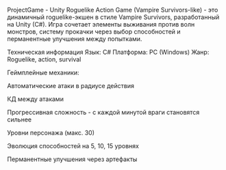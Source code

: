 ProjectGame - Unity Roguelike Action Game (Vampire Survivors-like)  - это динамичный roguelike-экшен в стиле Vampire Survivors, разработанный на Unity (C#). Игра сочетает элементы выживания против волн монстров, систему прокачки через выбор способностей и перманентные улучшения между попытками.

Техническая информация
Язык: C#
Платформа: PC (Windows)
Жанр: Roguelike, action, survival


Геймплейные механики:

Автоматические атаки в радиусе действия

КД между атаками

Прогрессивная сложность - с каждой минутой враги становятся сильнее

Уровни персонажа (макс. 30)

Эволюция способностей на 5, 10, 15 уровнях

Перманентные улучшения через артефакты


